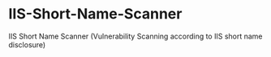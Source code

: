 # IIS-Short-Name-Scanner
IIS Short Name Scanner (Vulnerability Scanning according to IIS short name disclosure)
